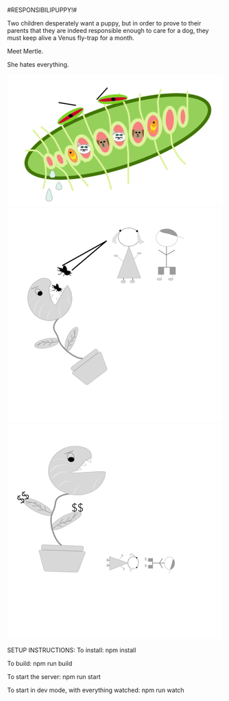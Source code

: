 
#RESPONSIBILIPUPPY!#

Two children desperately want a puppy, but in order to prove to their parents that they are indeed responsible enough to care for a dog, they must keep alive a Venus fly-trap for a month.

Meet Mertle.

She hates everything.

![Alt text](./client/images/intro_img.png?raw=true "Responsibilipuppy")
![Alt text](./client/images/feed_mertle.png?raw=true "Responsibilipuppy")
![Alt text](./client/images/knock_out.png?raw=true "Responsibilipuppy")


SETUP INSTRUCTIONS:
To install: npm install

To build: npm run build

To start the server: npm run start

To start in dev mode, with everything watched: npm run watch